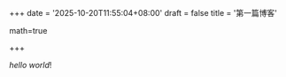 +++
date = '2025-10-20T11:55:04+08:00'
draft = false
title = '第一篇博客'

math=true

+++

$hello ~world!$
